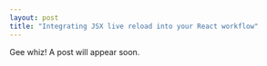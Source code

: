 ```yaml
---
layout: post
title: "Integrating JSX live reload into your React workflow"
---
```


Gee whiz! A post will appear soon.